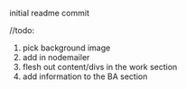 initial readme commit

//todo:

1. pick background image
2. add in nodemailer
3. flesh out content/divs in the work section
4. add information to the BA section
